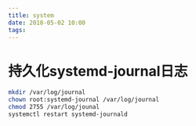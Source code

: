 ```yaml
---
title: system
date: 2018-05-02 10:00
tags:
---
```

# 持久化systemd-journal日志
``` bash
mkdir /var/log/journal
chown root:systemd-journal /var/log/journal
chmod 2755 /var/log/jounal
systemctl restart systemd-journald
```
